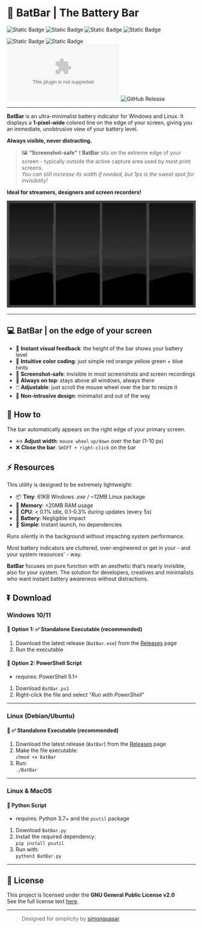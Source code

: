# 🔋 BatBar | The Battery Bar

![Static Badge](https://img.shields.io/badge/11%20%2F%2010-%20?logo=gitforwindows&label=WINDOWS&color=318ce7)
![Static Badge](https://img.shields.io/badge/Ubuntu%2FDebian-%20?logo=ubuntu&label=LINUX&color=E95420)
![Static Badge](https://img.shields.io/badge/Arch%2FFedora-%20?logo=linux&label=LINUX&color=ffcc33)
![Static Badge](https://img.shields.io/badge/compatible-%20?logo=apple&label=MAC%20OS&color=azure)

![Static Badge](https://img.shields.io/badge/Windows-%20?logo=phpstorm&logoColor=1292EE&label=PowerShell&color=1292EE)
![Static Badge](https://img.shields.io/badge/Unix%2FmacOS-%20?logo=python&logoColor=green&label=Python&color=84A454)
![GitHub file size in bytes](https://img.shields.io/github/size/simonquasar/BatBar/ps%2FBatBar.exe?label=.exe)
![GitHub Release](https://img.shields.io/github/v/release/simonquasar/BatBar?display_name=release&color=green)

---


**BatBar** is an ultra-minimalist battery indicator for Windows and Linux. 
It displays a **1-pixel-wide** colored line on the edge of your screen, giving you an immediate, unobtrusive view of your battery level. 

**Always visible, never distracting.**

> 🖼️ **“Screenshot-safe"** ❗
> **BatBar** sits on the extreme edge of your screen - typically outside the active capture area used by most print screens.  
> _You can still increase its width if needed, but 1px is the sweet spot for invisibility!_

**Ideal for streamers, designers and screen recorders!**

![BatBar | Battery Bar 1px wide](https://github.com/simonquasar/BatBar/blob/main/BatBar.jpg)

----

## 💻 BatBar | on the edge of your screen

- 👀 **Instant visual feedback**: the height of the bar shows your battery level
- 🚦 **Intuitive color coding**: just simple red orange yellow green + blue hints
- 📸 **Screenshot-safe**: invisible in most screenshots and screen recordings
- 📌 **Always on top**: stays above all windows, always there
- 🖱️ **Adjustable**: just scroll the mouse wheel over the bar to resize it
- 🫥 **Non-intrusive design**: minimalist and out of the way

## 🪫 How to

The bar automatically appears on the right edge of your primary screen.

- ↔️ **Adjust width**: `mouse wheel` `up/down` over the bar (1-10 px)
- ❌ **Close the bar**: `SHIFT + right-click` on the bar

## ⚡ Resources

This utility is designed to be extremely lightweight:

- 📦 **Tiny**: 61KB Windows _.exe_ / ~12MB Linux package
- 💾 **Memory**: <20MB RAM usage
- 🔄 **CPU**: < 0.1% idle, 0.1-0.3% during updates (every 5s)
- 🔋 **Battery**: Negligible impact
- 🚀 **Simple**: Instant launch, no dependencies

Runs silently in the background without impacting system performance.

Most battery indicators are cluttered, over-engineered or get in your - and your system resources' - way. 

**BatBar** focuses on pure function with an aesthetic that’s nearly invisible, also for your system. 
The solution for developers, creatives and minimalists who want instant battery awareness without distractions.

## ⏬ Download

### Windows 10/11 

#### 🔸 Option 1: ✅ Standalone Executable (recommended) 
1. Download the latest release (`BatBar.exe`) from the [Releases](https://github.com/simonquasar/batbar/releases) page
2. Run the executable

#### 🔹 Option 2: PowerShell Script
- requires: PowerShell 5.1+ 
1. Download `BatBar.ps1`
2. Right-click the file and select “_Run with PowerShell_”

---

### Linux (Debian/Ubuntu)

#### 🔸 ✅ Standalone Executable (recommended)
1. Download the latest release (`BatBar`) from the [Releases](https://github.com/simonquasar/batbar/releases) page
2. Make the file executable:  
   `chmod +x BatBar`
3. Run:  
   `./BatBar`

---

### Linux & MacOS

#### 🔹 Python Script
- requires: Python 3.7+ and the `psutil` package  
1. Download `BatBar.py`
2. Install the required dependency:  
   `pip install psutil`
3. Run with:  
   `python3 BatBar.py`

---
## 📜 License

This project is licensed under the **GNU General Public License v2.0**  
See the full license text [here](https://www.gnu.org/licenses/old-licenses/gpl-2.0.html).

---

> Designed for simplicity by [simonquasar](https://www.simonquasar.net)
